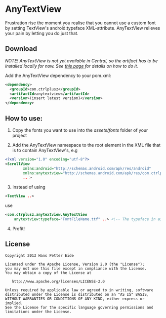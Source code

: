 # AnyTextView
Frustration rise the moment you realise that you cannot use a custom font by setting TextView's android:typeface XML-attribute. AnyTextView relieves your pain by letting you do just that.

## Download
_NOTE! AnyTextView is not yet available in Central, so the artifact has to be installed locally for now. See [this page][1] for details on how to do it._ 


Add the AnyTextView dependency to your pom.xml: 
```xml
<dependency>
  <groupId>com.ctrlplusz</groupId>
  <artifactId>anytextview</artifactId>
  <version>(insert latest version)</version>
</dependency>
```

## How to use:
1) Copy the fonts you want to use into the _assets/fonts_ folder of your project

2) Add the AnyTextView namespace to the root element in the XML file that is to contain AnyTextView's, e.g
```xml
<?xml version="1.0" encoding="utf-8"?>
<ScrollView
        xmlns:android="http://schemas.android.com/apk/res/android"
        xmlns:anytextview="http://schemas.android.com/apk/res/com.ctrlplusz.anytextview"
		.. >
```  

3) Instead of using
```xml
<TextView ..>
```
use
```xml
<com.ctrplusz.anytextview.AnyTextView 
	anytextview:typeface="FontFileName.ttf" ..> <!-- The typeface in assets/fonts. .otf format is also supported -->
```  
 
4) Profit! 		

## License
	Copyright 2013 Hans Petter Eide

    Licensed under the Apache License, Version 2.0 (the "License");
    you may not use this file except in compliance with the License.
    You may obtain a copy of the License at

       http://www.apache.org/licenses/LICENSE-2.0

    Unless required by applicable law or agreed to in writing, software
    distributed under the License is distributed on an "AS IS" BASIS,
    WITHOUT WARRANTIES OR CONDITIONS OF ANY KIND, either express or implied.
    See the License for the specific language governing permissions and
    limitations under the License.
    
    
[1]:https://code.google.com/p/maven-android-plugin/wiki/ApkLib
